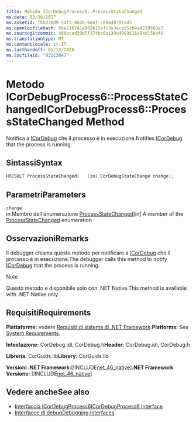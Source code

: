 ```yaml
---
title: Metodo ICorDebugProcess6::ProcessStateChanged
ms.date: 03/30/2017
ms.assetid: fb6d30d9-54f3-462b-8ebf-ce0440791ad5
ms.openlocfilehash: 6be216741e902b15efc3a3ece95cb4a4229960e3
ms.sourcegitcommit: 488aced39b5f374bc0a139a4993616a54d15baf0
ms.translationtype: MT
ms.contentlocale: it-IT
ms.lasthandoff: 05/12/2020
ms.locfileid: "83212847"
---
```

# <a name="icordebugprocess6processstatechanged-method"></a><span data-ttu-id="5a4aa-102">Metodo ICorDebugProcess6::ProcessStateChanged</span><span class="sxs-lookup"><span data-stu-id="5a4aa-102">ICorDebugProcess6::ProcessStateChanged Method</span></span>
<span data-ttu-id="5a4aa-103">Notifica a [ICorDebug](icordebug-interface.md) che il processo è in esecuzione.</span><span class="sxs-lookup"><span data-stu-id="5a4aa-103">Notifies [ICorDebug](icordebug-interface.md) that the process is running.</span></span>  
  
## <a name="syntax"></a><span data-ttu-id="5a4aa-104">Sintassi</span><span class="sxs-lookup"><span data-stu-id="5a4aa-104">Syntax</span></span>  
  
```cpp  
HRESULT ProcessStateChanged(   [in] CorDebugStateChange change);  
```  
  
## <a name="parameters"></a><span data-ttu-id="5a4aa-105">Parametri</span><span class="sxs-lookup"><span data-stu-id="5a4aa-105">Parameters</span></span>  
 `change`  
 <span data-ttu-id="5a4aa-106">in Membro dell'enumerazione [ProcessStateChanged](icordebugprocess6-processstatechanged-method.md)</span><span class="sxs-lookup"><span data-stu-id="5a4aa-106">[in] A member of the [ProcessStateChanged](icordebugprocess6-processstatechanged-method.md) enumeration</span></span>  
  
## <a name="remarks"></a><span data-ttu-id="5a4aa-107">Osservazioni</span><span class="sxs-lookup"><span data-stu-id="5a4aa-107">Remarks</span></span>  
 <span data-ttu-id="5a4aa-108">Il debugger chiama questo metodo per notificare a [ICorDebug](icordebug-interface.md) che il processo è in esecuzione.</span><span class="sxs-lookup"><span data-stu-id="5a4aa-108">The debugger calls this method to notify [ICorDebug](icordebug-interface.md) that the process is running.</span></span>  
  
> [!NOTE]
> <span data-ttu-id="5a4aa-109">Questo metodo è disponibile solo con .NET Native.</span><span class="sxs-lookup"><span data-stu-id="5a4aa-109">This method is available with .NET Native only.</span></span>  
  
## <a name="requirements"></a><span data-ttu-id="5a4aa-110">Requisiti</span><span class="sxs-lookup"><span data-stu-id="5a4aa-110">Requirements</span></span>  
 <span data-ttu-id="5a4aa-111">**Piattaforme:** vedere [Requisiti di sistema di .NET Framework](../../get-started/system-requirements.md).</span><span class="sxs-lookup"><span data-stu-id="5a4aa-111">**Platforms:** See [System Requirements](../../get-started/system-requirements.md).</span></span>  
  
 <span data-ttu-id="5a4aa-112">**Intestazione:** CorDebug.idl, CorDebug.h</span><span class="sxs-lookup"><span data-stu-id="5a4aa-112">**Header:** CorDebug.idl, CorDebug.h</span></span>  
  
 <span data-ttu-id="5a4aa-113">**Libreria:** CorGuids.lib</span><span class="sxs-lookup"><span data-stu-id="5a4aa-113">**Library:** CorGuids.lib</span></span>  
  
 <span data-ttu-id="5a4aa-114">**Versioni .NET Framework:**[!INCLUDE[net_46_native](../../../../includes/net-46-native-md.md)]</span><span class="sxs-lookup"><span data-stu-id="5a4aa-114">**.NET Framework Versions:** [!INCLUDE[net_46_native](../../../../includes/net-46-native-md.md)]</span></span>  
  
## <a name="see-also"></a><span data-ttu-id="5a4aa-115">Vedere anche</span><span class="sxs-lookup"><span data-stu-id="5a4aa-115">See also</span></span>

- [<span data-ttu-id="5a4aa-116">Interfaccia ICorDebugProcess6</span><span class="sxs-lookup"><span data-stu-id="5a4aa-116">ICorDebugProcess6 Interface</span></span>](icordebugprocess6-interface.md)
- [<span data-ttu-id="5a4aa-117">Interfacce di debug</span><span class="sxs-lookup"><span data-stu-id="5a4aa-117">Debugging Interfaces</span></span>](debugging-interfaces.md)
